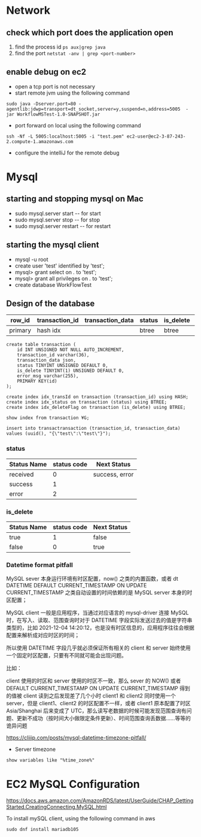 # Network
## check which port does the application open
1. find the process id
`ps aux|grep java`
2. find the port
`netstat -anv | grep <port-number>`

## enable debug on ec2
* open a tcp port is not necessary
* start remote jvm using the following command
```shell
sudo java -Dserver.port=80 -agentlib:jdwp=transport=dt_socket,server=y,suspend=n,address=5005  -jar WorkflowMSTest-1.0-SNAPSHOT.jar
```
* port forward on local using the following command
```shell
ssh -Nf -L 5005:localhost:5005 -i "test.pem" ec2-user@ec2-3-87-243-2.compute-1.amazonaws.com
```
* configure the intelliJ for the remote debug

# Mysql
## starting and stopping mysql on Mac
* sudo mysql.server start -- for start
* sudo mysql.server stop -- for stop
* sudo mysql.server restart -- for restart
## starting the mysql client
* mysql -u root
* create user 'test' identified by 'test';
* mysql> grant select on *.* to 'test';
* mysql> grant all privileges on *.* to 'test';
* create database WorkFlowTest
## Design of the database
| row_id | transaction_id | transaction_data | status | is_delete | error_msg |
| ------ | -------------- | ---------------- | ------ | --------- | ----------|
| primary|hash idx        |                  |btree|btree|

```
create table transaction (
    id INT UNSIGNED NOT NULL AUTO_INCREMENT,
    transaction_id varchar(36),
    transaction_data json,
    status TINYINT UNSIGNED DEFAULT 0,
    is_delete TINYINT(1) UNSIGNED DEFAULT 0,
    error_msg varchar(255),
    PRIMARY KEY(id)
);

create index idx_transId on transaction (transaction_id) using HASH;
create index idx_status on transaction (status) using BTREE;
create index idx_deleteFlag on transaction (is_delete) using BTREE;

show index from transaction ¥G;

insert into transactransaction (transaction_id, transaction_data) values (uuid(), "{\"test\":\"test\"}");
```
### status
| Status Name | status code | Next Status |
| ----------- | ----------- | ------------|
| received|0|success, error|
|success|1||
|error|2||

### is_delete
| Status Name | status code | Next Status |
| ----------- | ----------- | ------------|
| true|1|false|
|false|0|true|

### Datetime format pitfall
MySQL sever 本身运行环境有时区配置，now() 之类的内置函数，或者 dt DATETIME DEFAULT CURRENT_TIMESTAMP ON UPDATE CURRENT_TIMESTAMP 之类自动设置的时间依赖的是 MySQL server 本身的时区配置；

MySQL client 一般是应用程序，当通过对应语言的 mysql-driver 连接 MySQL 时，在写入、读取、范围查询时对于 DATETIME 字段实际发送过去的值是字符串类型的，比如 2021-12-04 14:20:12，也是没有时区信息的，应用程序往往会根据配置来解析成对应时区的时间；

所以使用 DATETIME 字段几乎就必须保证所有相关的 client 和 server 始终使用一个固定时区配置，只要有不同就可能会出现问题。

比如：

client 使用的时区和 server 使用的时区不一致，那么 sever 的 NOW() 或者 DEFAULT CURRENT_TIMESTAMP ON UPDATE CURRENT_TIMESTAMP 得到的值被 client 读到之后发现差了几个小时
client1 和 client2 同时使用一个 server，但是 client1、client2 的时区配置不一样，或者 client1 原本配置了时区 Asia/Shanghai 后来变成了 UTC，那么读写老数据的时候可能发现范围查询有问题、更新不成功（按时间大小做限定条件更新）、时间范围查询丢数据……等等的诡异问题

https://cliiip.com/posts/mysql-datetime-timezone-pitfall/

* Server timezone
```
show variables like "%time_zone%"
```

# EC2 MySQL Configuration
https://docs.aws.amazon.com/AmazonRDS/latest/UserGuide/CHAP_GettingStarted.CreatingConnecting.MySQL.html

To install mySQL client, using the following command in aws
```
sudo dnf install mariadb105
```
